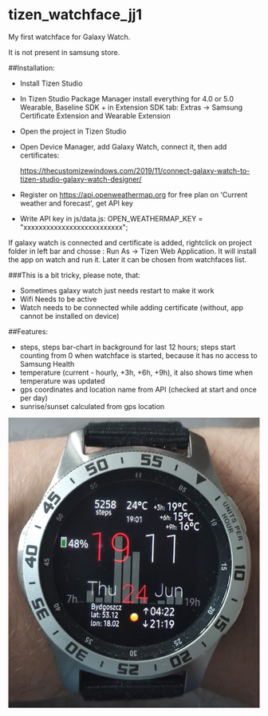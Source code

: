 # tizen_watchface_jj1

My first watchface for Galaxy Watch.

It is not present in samsung store.

##Installation:

 - Install Tizen Studio
 - In Tizen Studio Package Manager install everything for 4.0 or 5.0 Wearable, Baseline SDK + in Extension SDK tab: Extras -> Samsung Certificate Extension and Wearable Extension
 - Open the project in Tizen Studio
 - Open Device Manager, add Galaxy Watch, connect it, then add certificates:
 
     https://thecustomizewindows.com/2019/11/connect-galaxy-watch-to-tizen-studio-galaxy-watch-designer/
 - Register on https://api.openweathermap.org for free plan on 'Current weather and forecast', get API key
 - Write API key in js/data.js:
    OPEN_WEATHERMAP_KEY = "xxxxxxxxxxxxxxxxxxxxxxxxxx";

If galaxy watch is connected and certificate is added, rightclick on project folder in left bar and chosse : Run As -> Tizen Web Application.
It will install the app on watch and run it. Later it can be chosen from watchfaces list.


###This is a bit tricky, please note, that:
- Sometimes galaxy watch just needs restart to make it work
- Wifi Needs to be active
- Watch needs to be connected while adding certificate (without, app cannot be installed on device)


##Features:
- steps, steps bar-chart in background for last 12 hours; steps start counting from 0 when watchface is started, because it has no access to Samsung Health
- temperature (current - hourly, +3h, +6h, +9h), it also shows time when temperature was updated
- gps coordinates and location name from API (checked at start and once per day)
- sunrise/sunset calculated from gps location


![Screenshot](screenshot.png?raw=true "Screenshot")
